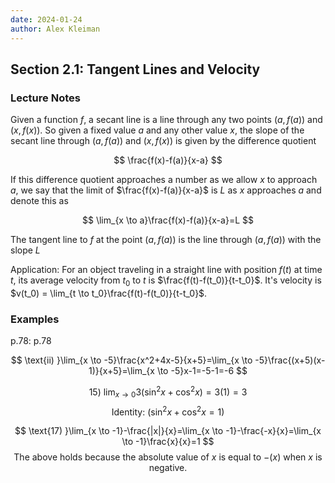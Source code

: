 ```yaml
---
date: 2024-01-24
author: Alex Kleiman
---
```

## Section 2.1: Tangent Lines and Velocity

### Lecture Notes

Given a function $f$, a secant line is a line through any two points $(a, f(a))$ and $(x, f(x))$. So given a fixed value $a$ and any other value $x$, the slope of the secant line through $(a,f(a))$ and $(x,f(x))$ is given by the difference quotient

$$
\frac{f(x)-f(a)}{x-a}
$$

If this difference quotient approaches a number as we allow $x$ to approach $a$, we say that the limit of $\frac{f(x)-f(a)}{x-a}$ is $L$ as $x$ approaches $a$ and denote this as

$$
\lim_{x \to a}\frac{f(x)-f(a)}{x-a}=L
$$

The tangent line to $f$ at the point $(a,f(a))$ is the line through $(a,f(a))$ with the slope $L$

Application: For an object traveling in a straight line with position $f(t)$ at time $t$, its average velocity from $t_0$ to $t$ is $\frac{f(t)-f(t_0)}{t-t_0}$. It's velocity is $v(t_0) = \lim_{t \to t_0}\frac{f(t)-f(t_0)}{t-t_0}$.

### Examples

p.78:
$\text{p.78}$

$$
\text{ii) }\lim_{x \to -5}\frac{x^2+4x-5}{x+5}=\lim_{x \to -5}\frac{(x+5)(x-1)}{x+5}=\lim_{x \to -5}x-1=-5-1=-6
$$

$$
\text{15) }\lim_{x \to 0}3(\sin^2{x}+\cos^2{x})=3(1)=3
$$
$$
\text{Identity: ($\sin^2{x}+\cos^2{x}=1$)}
$$

$$
\text{17) }\lim_{x \to -1}-\frac{|x|}{x}=\lim_{x \to -1}-\frac{-x}{x}=\lim_{x \to -1}\frac{x}{x}=1
$$
$$
\text{The above holds because the absolute value of $x$ is equal to $-(x)$ when $x$ is negative.}
$$
